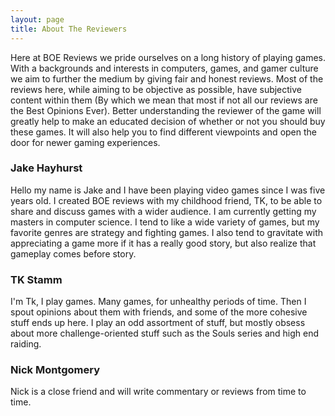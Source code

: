 ```yaml
---
layout: page
title: About The Reviewers
---
```


Here at BOE Reviews we pride ourselves on a long history of playing games. With a backgrounds and interests in computers, games, and gamer culture we aim to further the medium by giving fair and honest reviews. Most of the reviews here, while aiming to be objective as possible, have subjective content within them (By which we mean that most if not all our reviews are the Best Opinions Ever). Better understanding the reviewer of the game will greatly help to make an educated decision of whether or not you should buy these games. It will also help you to find different viewpoints and open the door for newer gaming experiences.

### Jake Hayhurst
Hello my name is Jake and I have been playing video games since I was five years old. I created BOE reviews with my childhood friend, TK, to be able to share and discuss games with a wider audience. I am currently getting my masters in computer science. I tend to like a wide variety of games, but my favorite genres are strategy and fighting games. I also tend to gravitate with appreciating a game more if it has a really good story, but also realize that gameplay comes before story.

### TK Stamm
I'm Tk, I play games.  Many games, for unhealthy periods of time.  Then I spout opinions about them with friends, and some of the more cohesive stuff ends up here.  I play an odd assortment of stuff, but mostly obsess about more challenge-oriented stuff such as the Souls series and high end raiding.

### Nick Montgomery
Nick is a close friend and will write commentary or reviews from time to time.
